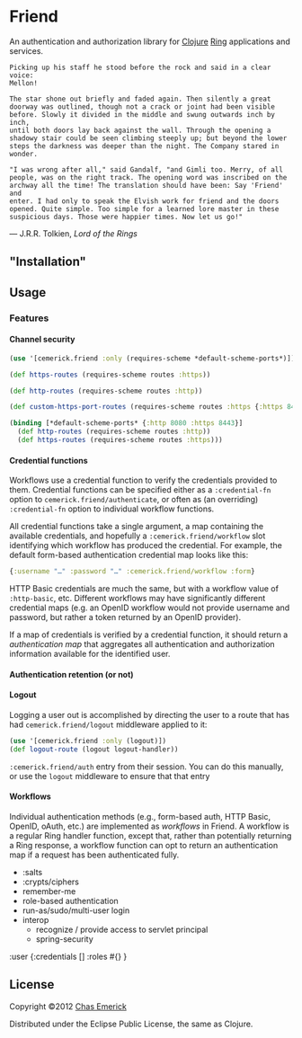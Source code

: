 # Friend

An authentication and authorization library for
[Clojure](http://clojure.org) [Ring](http://github.com/mmcgrana/ring)
applications and services.

```
Picking up his staff he stood before the rock and said in a clear voice:
Mellon!

The star shone out briefly and faded again. Then silently a great
doorway was outlined, though not a crack or joint had been visible
before. Slowly it divided in the middle and swung outwards inch by inch,
until both doors lay back against the wall. Through the opening a
shadowy stair could be seen climbing steeply up; but beyond the lower
steps the darkness was deeper than the night. The Company stared in
wonder.

"I was wrong after all," said Gandalf, "and Gimli too. Merry, of all
people, was on the right track. The opening word was inscribed on the
archway all the time! The translation should have been: Say 'Friend' and
enter. I had only to speak the Elvish work for friend and the doors
opened. Quite simple. Too simple for a learned lore master in these
suspicious days. Those were happier times. Now let us go!" 
```
— J.R.R. Tolkien, _Lord of the Rings_ 

## "Installation"

## Usage

### Features

#### Channel security

```clojure
(use '[cemerick.friend :only (requires-scheme *default-scheme-ports*)])

(def https-routes (requires-scheme routes :https))

(def http-routes (requires-scheme routes :http))

(def custom-https-port-routes (requires-scheme routes :https {:https 8443}))

(binding [*default-scheme-ports* {:http 8080 :https 8443}]
  (def http-routes (requires-scheme routes :http))
  (def https-routes (requires-scheme routes :https)))
```

#### Credential functions

Workflows use a credential function to verify the credentials provided to them.
Credential functions can be specified either as a `:credential-fn` option to
`cemerick.friend/authenticate`, or often as (an overriding) `:credential-fn` option to
individual workflow functions.

All credential functions take a single argument, a map containing the
available credentials, and hopefully a `:cemerick.friend/workflow` slot
identifying which workflow has produced the credential.  For example, the
default form-based authentication credential map looks like this:

```clojure
{:username "…" :password "…" :cemerick.friend/workflow :form}
```

HTTP Basic credentials are much the same, but with a workflow value of
`:http-basic`, etc.  Different workflows may have significantly different
credential maps (e.g. an OpenID workflow would not provide username and
password, but rather a token returned by an OpenID provider).

If a map of credentials is verified by a credential function, it should return a
_authentication map_ that aggregates all authentication and authorization
information available for the identified user.

#### Authentication retention (or not)



#### Logout

Logging a user out is accomplished by directing the user to a route that
has had `cemerick.friend/logout` middleware applied to it:

```clojure
(use '[cemerick.friend :only (logout)])
(def logout-route (logout logout-handler))
```


`:cemerick.friend/auth` entry from their session.  You can do this manually, or
use the `logout` middleware to ensure that that entry 


#### Workflows

Individual authentication methods (e.g., form-based auth, HTTP Basic, OpenID,
oAuth, etc.) are implemented as _workflows_ in Friend.  A workflow is a regular
Ring
handler function, except that, rather than potentially returning a
Ring response, a workflow function can opt to return an authentication map if a
request has been authenticated fully.

* :salts
* :crypts/ciphers
* remember-me
* role-based authentication
* run-as/sudo/multi-user login
* interop
  * recognize / provide access to servlet principal
  * spring-security

:user
{:credentials []
 :roles #{}
 }

## License

Copyright ©2012 [Chas Emerick](http://cemerick.com)

Distributed under the Eclipse Public License, the same as Clojure.
